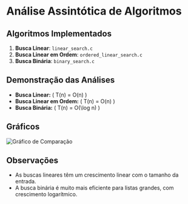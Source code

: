 # Análise Assintótica de Algoritmos

## Algoritmos Implementados

1. **Busca Linear**: `linear_search.c`
2. **Busca Linear em Ordem**: `ordered_linear_search.c`
3. **Busca Binária**: `binary_search.c`

## Demonstração das Análises

- **Busca Linear:** \( T(n) = O(n) \)
- **Busca Linear em Ordem:** \( T(n) = O(n) \)
- **Busca Binária:** \( T(n) = O(\log n) \)

## Gráficos

![Gráfico de Comparação](../Gráficos/img/)

## Observações

- As buscas lineares têm um crescimento linear com o tamanho da entrada.
- A busca binária é muito mais eficiente para listas grandes, com crescimento logarítmico.
